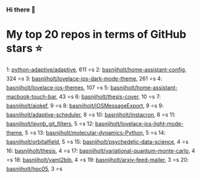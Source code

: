 ### Hi there 👋

# My top 20 repos in terms of GitHub stars ⭐️

1: [python-adaptive/adaptive](https://github.com/python-adaptive/adaptive/), 611 ⭐️s
2: [basnijholt/home-assistant-config](https://github.com/basnijholt/home-assistant-config/), 324 ⭐️s
3: [basnijholt/lovelace-ios-dark-mode-theme](https://github.com/basnijholt/lovelace-ios-dark-mode-theme/), 261 ⭐️s
4: [basnijholt/lovelace-ios-themes](https://github.com/basnijholt/lovelace-ios-themes/), 107 ⭐️s
5: [basnijholt/home-assistant-macbook-touch-bar](https://github.com/basnijholt/home-assistant-macbook-touch-bar/), 43 ⭐️s
6: [basnijholt/thesis-cover](https://github.com/basnijholt/thesis-cover/), 10 ⭐️s
7: [basnijholt/aiokef](https://github.com/basnijholt/aiokef/), 9 ⭐️s
8: [basnijholt/iOSMessageExport](https://github.com/basnijholt/iOSMessageExport/), 9 ⭐️s
9: [basnijholt/adaptive-scheduler](https://github.com/basnijholt/adaptive-scheduler/), 8 ⭐️s
10: [basnijholt/instacron](https://github.com/basnijholt/instacron/), 8 ⭐️s
11: [basnijholt/ipynb_git_filters](https://github.com/basnijholt/ipynb_git_filters/), 5 ⭐️s
12: [basnijholt/lovelace-ios-light-mode-theme](https://github.com/basnijholt/lovelace-ios-light-mode-theme/), 5 ⭐️s
13: [basnijholt/molecular-dynamics-Python](https://github.com/basnijholt/molecular-dynamics-Python/), 5 ⭐️s
14: [basnijholt/orbitalfield](https://github.com/basnijholt/orbitalfield/), 5 ⭐️s
15: [basnijholt/psychedelic-data-science](https://github.com/basnijholt/psychedelic-data-science/), 4 ⭐️s
16: [basnijholt/thesis](https://github.com/basnijholt/thesis/), 4 ⭐️s
17: [basnijholt/variational-quantum-monte-carlo](https://github.com/basnijholt/variational-quantum-monte-carlo/), 4 ⭐️s
18: [basnijholt/yaml2bib](https://github.com/basnijholt/yaml2bib/), 4 ⭐️s
19: [basnijholt/arxiv-feed-mailer](https://github.com/basnijholt/arxiv-feed-mailer/), 3 ⭐️s
20: [basnijholt/hpc05](https://github.com/basnijholt/hpc05/), 3 ⭐️s


<!--
**basnijholt/basnijholt** is a ✨ _special_ ✨ repository because its `README.md` (this file) appears on your GitHub profile.

Here are some ideas to get you started:

- 🔭 I’m currently working on ...
- 🌱 I’m currently learning ...
- 👯 I’m looking to collaborate on ...
- 🤔 I’m looking for help with ...
- 💬 Ask me about ...
- 📫 How to reach me: ...
- 😄 Pronouns: ...
- ⚡ Fun fact: ...
-->
